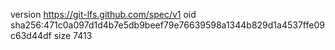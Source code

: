 version https://git-lfs.github.com/spec/v1
oid sha256:471c0a097d1d4b7e5db9beef79e76639598a1344b829d1a4537ffe09c63d44df
size 7413
